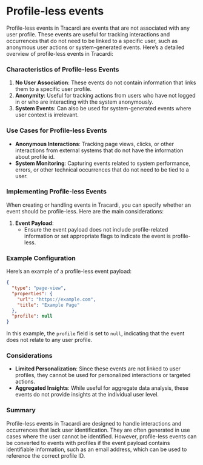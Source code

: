 # Profile-less events

Profile-less events in Tracardi are events that are not associated with any user profile. These events are useful for
tracking interactions and occurrences that do not need to be linked to a specific user, such as anonymous user actions
or system-generated events. Here’s a detailed overview of profile-less events in Tracardi:

### Characteristics of Profile-less Events

1. **No User Association**: These events do not contain information that links them to a specific user profile.
2. **Anonymity**: Useful for tracking actions from users who have not logged in or who are interacting with the system
   anonymously.
3. **System Events**: Can also be used for system-generated events where user context is irrelevant.

### Use Cases for Profile-less Events

- **Anonymous Interactions**: Tracking page views, clicks, or other interactions from external systems that do not have
  the information about profile id.
- **System Monitoring**: Capturing events related to system performance, errors, or other technical occurrences that do
  not need to be tied to a user.

### Implementing Profile-less Events

When creating or handling events in Tracardi, you can specify whether an event should be profile-less. Here are the main
considerations:

1. **Event Payload**:
    - Ensure the event payload does not include profile-related information or set appropriate flags to indicate the
      event is profile-less.

### Example Configuration

Here’s an example of a profile-less event payload:

```json
{
  "type": "page-view",
  "properties": {
    "url": "https://example.com",
    "title": "Example Page"
  },
  "profile": null
}
```

In this example, the `profile` field is set to `null`, indicating that the event does not relate to any user profile.

### Considerations

- **Limited Personalization**: Since these events are not linked to user profiles, they cannot be used for personalized
  interactions or targeted actions.
- **Aggregated Insights**: While useful for aggregate data analysis, these events do not provide insights at the
  individual user level.

### Summary

Profile-less events in Tracardi are designed to handle interactions and occurrences that lack user identification. They
are often generated in use cases where the user cannot be identified. However, profile-less events can be converted to
events with profiles if the event payload contains identifiable information, such as an email address, which can be used
to reference the correct profile ID.